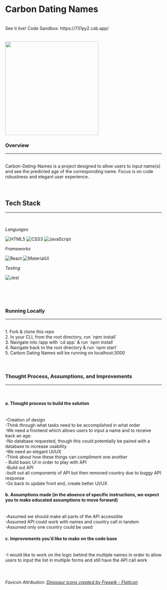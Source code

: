 # Carbon Dating Names
<br> 
See it live! Code Sandbox: https://731py2.csb.app/
<br>
<br>
<br>
<img src="https://cdn-icons-png.flaticon.com/512/5458/5458471.png" width="300px">
<h3>Overview</h3>
<hr>
<br>
Carbon-Dating-Names is a project designed to allow users to input name(s) and see the predicted age of the corresponding name. Focus is on code robustness and elegant user experience. 
<br>
<br>
<br>
<h2>Tech Stack</h2>
<hr>
<br>

*Languages*

![HTML5](https://img.shields.io/badge/html5-%23E34F26.svg?style=for-the-badge&logo=html5&logoColor=white)
![CSS3](https://img.shields.io/badge/css3-%231572B6.svg?style=for-the-badge&logo=css3&logoColor=white)
![JavaScript](https://img.shields.io/badge/javascript-%23323330.svg?style=for-the-badge&logo=javascript&logoColor=%23F7DF1E)
<br>

*Frameworks*

![React](https://img.shields.io/badge/react-%2320232a.svg?style=for-the-badge&logo=react&logoColor=%2361DAFB)
![MaterialUI](https://img.shields.io/badge/Material--UI-0081CB?style=for-the-badge&logo=material-ui&logoColor=white)
<br>

*Testing*

![Jest](https://img.shields.io/badge/Jest-323330?style=for-the-badge&logo=Jest&logoColor=white)

<br>
<br>
<br>
<h3>Running Locally</h3>
<hr>
<br>
1. Fork & clone this repo
<br>2. In your CLI, from the root directory, run `npm install`
<br>3. Navigate into /app with `cd app` & run `npm install`
<br>4. Navigate back to the root directory & run `npm start`
<br>5. Carbon Dating Names will be running on localhost:3000
<br>
<br>
<br>
<h3>Thought Process, Assumptions, and Improvements</h3>
<hr>
<br>
<h4>a. Thought process to build the solution </h4>
    <br><bold>-Creation of design</bold>
    <br>-Think through what tasks need to be accomplished in what order
        <br>-We need a frontend which allows users to input a name and to receive back an age.
        <br>-No database requested, though this could potentially be paired with a database to increase usability.
        <br>-We need an elegant UI/UX
        <br>-Think about how these things can compliment one another
    <br><bold>- Build basic UI in order to play with API</bold>
    <br><bold>-Build out API</bold>
        <br>-built out all components of API but then removed country due to buggy API response
    <br><bold>-Go back to update front end, create better UI/UX</bold>
<h4>b. Assumptions made (in the absence of specific instructions, we expect you to make educated assumptions to move forward) </h4>
    <br>-Assumed we should make all parts of the API accessible
    <br>-Assumed API could work with names and country call in tandem
    <br>-Assumed only one country could be used

<h4>c. Improvements you’d like to make on the code base </h4>
    <br>-I would like to work on the logic behind the multiple names in order to allow users to input the list in multiple forms and still have the API call work

<br>
<br>
<br>
<h6> Favicon Attribution: <a href="https://www.flaticon.com/free-icons/dinosaur" title="dinosaur icons">Dinosaur icons created by Freepik - Flaticon</a></h6>